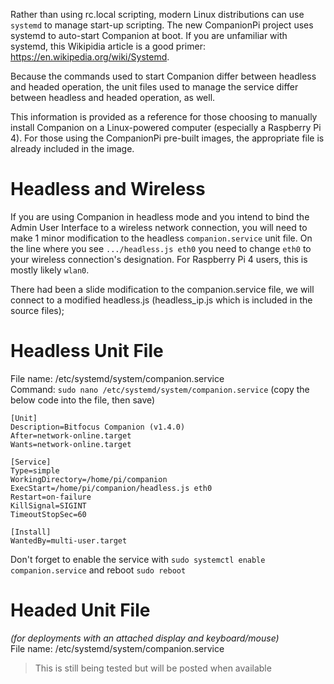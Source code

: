 Rather than using rc.local scripting, modern Linux distributions can use `systemd` to manage start-up scripting. The new CompanionPi project uses systemd to auto-start Companion at boot. If you are unfamiliar with systemd, this Wikipidia article is a good primer: https://en.wikipedia.org/wiki/Systemd.

Because the commands used to start Companion differ between headless and headed operation, the unit files used to manage the service differ between headless and headed operation, as well.

This information is provided as a reference for those choosing to manually install Companion on a Linux-powered computer (especially a Raspberry Pi 4). For those using the CompanionPi pre-built images, the appropriate file is already included in the image.

# Headless and Wireless
If you are using Companion in headless mode and you intend to bind the Admin User Interface to a wireless network connection, you will need to make 1 minor modification to the headless `companion.service` unit file. On the line where you see `.../headless.js eth0` you need to change `eth0` to your wireless connection's designation. For Raspberry Pi 4 users, this is mostly likely `wlan0`.

There had been a slide modification to the companion.service file, we will connect to a modified headless.js (headless_ip.js which is included in the source files);

# Headless Unit File
File name: /etc/systemd/system/companion.service  
Command: `sudo nano /etc/systemd/system/companion.service` (copy the below code into the file, then save)
```
[Unit]
Description=Bitfocus Companion (v1.4.0)
After=network-online.target
Wants=network-online.target

[Service]
Type=simple
WorkingDirectory=/home/pi/companion
ExecStart=/home/pi/companion/headless.js eth0
Restart=on-failure
KillSignal=SIGINT
TimeoutStopSec=60

[Install]
WantedBy=multi-user.target
```
Don't forget to enable the service with `sudo systemctl enable companion.service` and reboot `sudo reboot`

# Headed Unit File
_(for deployments with an attached display and keyboard/mouse)_  
File name: /etc/systemd/system/companion.service  
> This is still being tested but will be posted when available